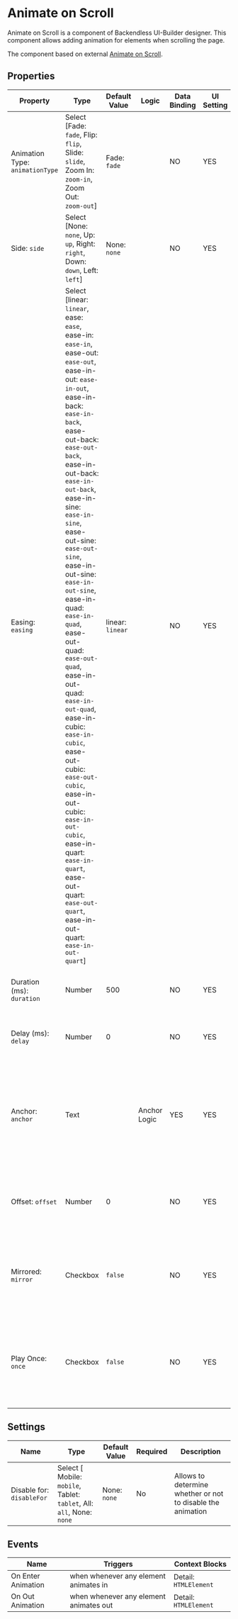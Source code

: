 # Animate on Scroll

Animate on Scroll is a component of Backendless UI-Builder designer. This component allows adding animation for elements
when scrolling the page.

The component based on external [Animate on Scroll](https://github.com/michalsnik/aos).

## Properties

| Property                        | Type                                                                                                                                                                                                                                                                                                                                                                                                                                                                                                                                                                                                                                          | Default Value    | Logic        | Data Binding | UI Setting | Description                                                                                                       |
|---------------------------------|-----------------------------------------------------------------------------------------------------------------------------------------------------------------------------------------------------------------------------------------------------------------------------------------------------------------------------------------------------------------------------------------------------------------------------------------------------------------------------------------------------------------------------------------------------------------------------------------------------------------------------------------------|------------------|--------------|--------------|------------|-------------------------------------------------------------------------------------------------------------------|
| Animation Type: `animationType` | Select [Fade: `fade`, Flip: `flip`, Slide: `slide`, Zoom In: `zoom-in`, Zoom Out: `zoom-out`]                                                                                                                                                                                                                                                                                                                                                                                                                                                                                                                                                 | Fade: `fade`     |              | NO           | YES        | Allows to determine type of animation                                                                             |
| Side: `side`                    | Select [None: `none`, Up: `up`, Right: `right`, Down: `down`, Left: `left`]                                                                                                                                                                                                                                                                                                                                                                                                                                                                                                                                                                   | None: `none`     |              | NO           | YES        | Allows to determine side of animation.                                                                            |
| Easing: `easing`                | Select [linear: `linear`, ease: `ease`, ease-in: `ease-in`, ease-out: `ease-out`, ease-in-out: `ease-in-out`, ease-in-back: `ease-in-back`, ease-out-back: `ease-out-back`, ease-in-out-back: `ease-in-out-back`, ease-in-sine: `ease-in-sine`, ease-out-sine: `ease-out-sine`, ease-in-out-sine: `ease-in-out-sine`, ease-in-quad: `ease-in-quad`, ease-out-quad: `ease-out-quad`, ease-in-out-quad: `ease-in-out-quad`, ease-in-cubic: `ease-in-cubic`, ease-out-cubic: `ease-out-cubic`, ease-in-out-cubic: `ease-in-out-cubic`, ease-in-quart: `ease-in-quart`, ease-out-quart: `ease-out-quart`, ease-in-out-quart: `ease-in-out-quart`] | linear: `linear` |              | NO           | YES        | Allows to determine easing of animation                                                                           |
| Duration (ms): `duration`       | Number                                                                                                                                                                                                                                                                                                                                                                                                                                                                                                                                                                                                                                        | 500              |              | NO           | YES        | Allows to determine the duration of animation.                                                                    |
| Delay (ms): `delay`             | Number                                                                                                                                                                                                                                                                                                                                                                                                                                                                                                                                                                                                                                        | 0                |              | NO           | YES        | Allows to determine the delay for starting animation.                                                             |
| Anchor: `anchor`                | Text                                                                                                                                                                                                                                                                                                                                                                                                                                                                                                                                                                                                                                          |                  | Anchor Logic | YES          | YES        | Allows to determine the element by class whose offset will be used to trigger animation instead of an actual one. |
| Offset: `offset`                | Number                                                                                                                                                                                                                                                                                                                                                                                                                                                                                                                                                                                                                                        | 0                |              | NO           | YES        | Allows to determine offset(px) from the original trigger point .                                                  |
| Mirrored: `mirror`              | Checkbox                                                                                                                                                                                                                                                                                                                                                                                                                                                                                                                                                                                                                                      | `false`          |              | NO           | YES        | Allows to determine whether elements should animate out while scrolling past them                                 |
| Play Once: `once`               | Checkbox                                                                                                                                                                                                                                                                                                                                                                                                                                                                                                                                                                                                                                      | `false`          |              | NO           | YES        | Allows to determine whether the animation should happen only once - while scrolling down.                         |

## Settings

| Name                      | Type                                                                  | Default Value | Required | Description                                                 |
|---------------------------|-----------------------------------------------------------------------|---------------|----------|-------------------------------------------------------------|
| Disable for: `disableFor` | Select [ Mobile: `mobile`, Tablet: `tablet`, All: `all`, None: `none` | None: `none`  | No       | Allows to determine whether or not to disable the animation |

## Events

| Name               | Triggers                               | Context Blocks        |
|--------------------|----------------------------------------|-----------------------|
| On Enter Animation | when whenever any element animates in  | Detail: `HTMLElement` |
| On Out Animation   | when whenever any element animates out | Detail: `HTMLElement` |
